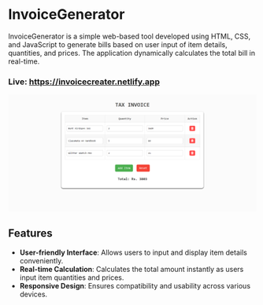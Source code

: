 # InvoiceGenerator

InvoiceGenerator is a simple web-based tool developed using HTML, CSS, and JavaScript to generate bills based on user input of item details, quantities, and prices. The application dynamically calculates the total bill in real-time.

### Live: https://invoicecreater.netlify.app

![](./Invoice%20Generator/Demo/Screenshot%202024-06-16%20103924.png)

## Features

- **User-friendly Interface**: Allows users to input and display item details conveniently.
- **Real-time Calculation**: Calculates the total amount instantly as users input item quantities and prices.
- **Responsive Design**: Ensures compatibility and usability across various devices.


